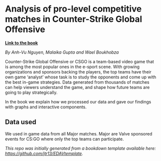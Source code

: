 # Analysis of pro-level competitive matches in Counter-Strike Global Offensive

**[Link to the book](https://anhvung.github.io/csgo_pro_matches_analysis/)**

*By Anh-Vu Nguyen, Malaika Gupta and Wael Boukhobza*

Counter-Strike Global Offensive or CSGO is a team-based video game that is among the most popular ones in the e-sport scene. With growing organizations and sponsors backing the players, the top teams have their own game ‘analyst’ whose task is to study the opponents and come up with the best in-game strategies. Data generated from thousands of matches can help viewers understand the game, and shape how future teams are going to play strategically.

In the book we explain how we processed our data and gave our findings with graphs and interactive components.

## Data used
 
 We used in game data from all Major matches. Major are Valve sponsored events for CS:GO where only the top teams can participate.

*This repo was initially generated from a bookdown template available here: https://github.com/jtr13/EDAVtemplate.*


